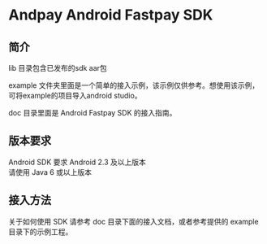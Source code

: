 Andpay Android Fastpay SDK
============

## 简介
lib 目录包含已发布的sdk aar包

example 文件夹里面是一个简单的接入示例，该示例仅供参考。想使用该示例，可将example的项目导入android studio。 
 
doc 目录里面是 Android Fastpay SDK 的接入指南。

## 版本要求
Android SDK 要求 Android 2.3 及以上版本  
请使用 Java 6 或以上版本

## 接入方法
关于如何使用 SDK 请参考 doc 目录下面的接入文档，或者参考提供的 example目录下的示例工程。
